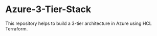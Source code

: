 # Azure-3-Tier-Stack
This repository helps to build a 3-tier architecture in Azure using HCL Terraform.
